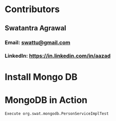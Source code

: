 # Contributors
## Swatantra Agrawal
### Email: swattu@gmail.com
### LinkedIn: https://in.linkedin.com/in/aazad

# Install Mongo DB

# MongoDB in Action
    Execute org.swat.mongodb.PersonServiceImplTest